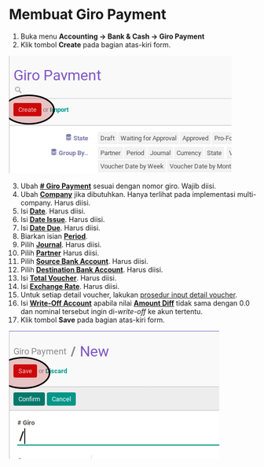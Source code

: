 # Membuat Giro Payment

1. Buka menu **Accounting -> Bank & Cash -> Giro Payment**
2. Klik tombol **Create** pada bagian atas-kiri form.

![](../../img/giro-payment/tombol-create.png)

3. Ubah **[# Giro Payment](./penjelasan.md#field-name)** sesuai dengan nomor giro. Wajib diisi.
4. Ubah **[Company](./penjelasan.md#field-company)** jika dibutuhkan. Hanya terlihat pada implementasi multi-company. Harus diisi.
5. Isi **[Date](./penjelasan.md#field-date)**. Harus diisi.
6. Isi **[Date Issue](./penjelasan.md#field-date-issue)**. Harus diisi.
7. Isi **[Date Due](./penjelasan.md#field-date-due)**. Harus diisi.
8. Biarkan isian **[Period](./penjelasan.md#field-period)**.
9. Pilih **[Journal](./penjelasan.md#field-journal)**. Harus diisi.
10. Pilih **[Partner](./penjelasan.md#field-partner)** Harus diisi.
11. Pilih **[Source Bank Account](./penjelasan.md#field-source-account)**. Harus diisi.
12. Pilih **[Destination Bank Account](./penjelasan.md#field-destination-account)**. Harus diisi.
13. Isi **[Total Voucher](./penjelasan.md#field-total-voucher)**. Harus diisi.
14. Isi **[Exchange Rate](./penjelasan.md#field-exchange-rate)**. Harus diisi.
15. Untuk setiap detail voucher, lakukan [prosedur input detail voucher](./membuat-detail.md).
16. <a name="langkah-16">Isi</a> **[Write-Off Account](./penjelasan.md#field-writeoff-account)** apabila nilai **[Amount Diff](./penjelasan.md#field-amount-diff)** tidak sama dengan 0.0 dan nominal tersebut ingin di-*write-off* ke akun tertentu.
17. Klik tombol **Save** pada bagian atas-kiri form.

![](../../img/giro-payment/tombol-save.png)

